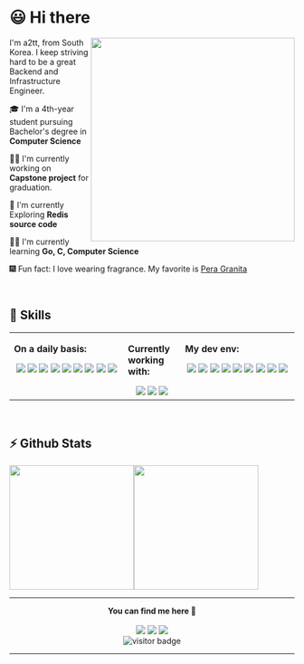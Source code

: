 

# 😃 Hi there

<img align="right" width="360" src="https://user-images.githubusercontent.com/48249622/158986993-738c5e95-c4d4-45ef-a0a6-41456768cdfd.jpg">

I'm a2tt, from South Korea. I keep striving hard to be a great Backend and Infrastructure Engineer.

🎓 I'm a 4th-year student pursuing Bachelor's degree in **Computer Science**

🧑‍🏭 I'm currently working on **Capstone project** for graduation.

🎯 I'm currently Exploring **Redis source code**

👨‍💻 I'm currently learning **Go, C, Computer Science**

🎆 Fun fact: I love wearing fragrance. My favorite is [Pera Granita](https://www.fragrantica.com/perfume/Guerlain/Aqua-Allegoria-Pera-Granita-35554.html)

<br>

## 🧰 Skills

<table><tr><td valign="top" width="40%">

**On a daily basis:**
<div align="center">
<img style="marginL 10px" src="https://img.shields.io/badge/Python-306998?style=for-the-badge&amp;logo=python&amp;logoColor=FFD43B">
<img style="marginL 10px" src="https://img.shields.io/badge/Flask-000000?style=for-the-badge&amp;logo=flask&amp;logoColor=white">
<img style="marginL 10px" src="https://img.shields.io/badge/Amazon_AWS-232f3e?style=for-the-badge&amp;logo=amazonaws&amp;logoColor=ec912d">
<img style="marginL 10px" src="https://img.shields.io/badge/Ubuntu-E95420?style=for-the-badge&amp;logo=ubuntu&amp;logoColor=white">
<img style="marginL 10px" src="https://img.shields.io/badge/GIT-E44C30?style=for-the-badge&amp;logo=git&amp;logoColor=white">
<img style="marginL 10px" src="https://img.shields.io/badge/GitHub-100000?style=for-the-badge&amp;logo=github&amp;logoColor=white">
<img style="marginL 10px" src="https://img.shields.io/badge/HTML5-E34F26?style=for-the-badge&amp;logo=html5&amp;logoColor=white">
<img style="marginL 10px" src="https://img.shields.io/badge/CSS3-1572B6?style=for-the-badge&amp;logo=css3&amp;logoColor=white">
<img style="marginL 10px" src="https://img.shields.io/badge/JavaScript-000000?style=for-the-badge&amp;logo=javascript&amp;logoColor=F7DF1E">
</div>
</td><td valign="top" width="20%">

**Currently working with:**
<div align="center">
<img style="marginL 10px" src="https://img.shields.io/badge/redis-%23DD0031.svg?&amp;style=for-the-badge&amp;logo=redis&amp;logoColor=white">
<img style="marginL 10px" src="https://img.shields.io/badge/C-00599C?style=for-the-badge&amp;logo=c&amp;logoColor=white">
<img style="marginL 10px" src="https://img.shields.io/badge/Go-00ADD8?style=for-the-badge&amp;logo=go&amp;logoColor=white">
</div>

</td><td valign="top" width="40%">

**My dev env:**
<div align="center">
<img style="marginL 10px" src="https://img.shields.io/badge/Windows_11-0078D6?style=for-the-badge&amp;logo=windows&amp;logoColor=white">
<img style="marginL 10px" src="https://img.shields.io/badge/WSL_2-E95420?style=for-the-badge&amp;logo=ubuntu&amp;logoColor=white">
<img style="marginL 10px" src="https://img.shields.io/badge/Docker-2CA5E0?style=for-the-badge&amp;logo=docker&amp;logoColor=white">
<img style="marginL 10px" src="https://img.shields.io/badge/Bash-283037?style=for-the-badge&amp;logo=GNU%20Bash&amp;logoColor=white">
<img style="marginL 10px" src="https://img.shields.io/badge/tmux-1BB91F?style=for-the-badge&amp;logo=tmux&amp;logoColor=white">
<img style="marginL 10px" src="https://img.shields.io/badge/Notion-000000?style=for-the-badge&amp;logo=notion&amp;logoColor=white">
<img style="marginL 10px" src="https://img.shields.io/badge/PyCharm-000000.svg?&amp;style=for-the-badge&amp;logo=PyCharm&amp;logoColor=white">
<img style="marginL 10px" src="https://img.shields.io/badge/VS_Code-0078D4?style=for-the-badge&logo=visual%20studio%20code&logoColor=white">
<img style="marginL 10px" src="https://img.shields.io/badge/VIM-%2311AB00.svg?&amp;style=for-the-badge&amp;logo=vim&amp;logoColor=white">
</div>

</td></tr></table>  

<br>

## ⚡ Github Stats

<a href="https://blog.a2tt.me?utm_source=github-profile">
<img height="220px" src="https://github-readme-stats.vercel.app/api?username=a2tt&show_icons=true&count_private=true&theme=buefy&hide_title=false" /><!--
--><img height="220px" src="https://github-readme-stats.vercel.app/api/top-langs/?username=a2tt&hide=less,objective-C&langs_count=3&theme=buefy&hide_title=false" />
</a>


<!-- https://github.com/anuraghazra/github-readme-stats/blob/master/readme.md -->
<!-- https://github-readme-stats.vercel.app/api?username=a2tt&show_icons=true&count_private=true&bg_color=30,bd25f4,bd25f4,c94cf6,cc57f7,da85f9&title_color=ffffff&text_color=FEF9EC&icon_color=da85f9-->

<br>

<hr>
<p align="center">
	<strong>You can find me here 👻</strong><br><br>
    <a target="_blank" href="https://blog.a2tt.me"><img src="https://img.shields.io/badge/-Blog-c638e6?style=for-the-badge&logo=GoogleChrome&logoColor=white"></img></a>
    <a target="_blank" href="https://www.linkedin.com/in/km-k"><img src="https://img.shields.io/badge/-LinkedIn-blue?style=for-the-badge&logo=Linkedin&logoColor=white"></img></a>
    <a target="_blank" href="mailto:usera2tt@gmail.com"><img src="https://img.shields.io/badge/-Gmail-d14836?style=for-the-badge&logo=Gmail&logoColor=white"></img></a>
    <br>
    <img src="https://visitor-badge.laobi.icu/badge?page_id=a2tt.a2tt" alt="visitor badge"/>
</p>

<hr>

